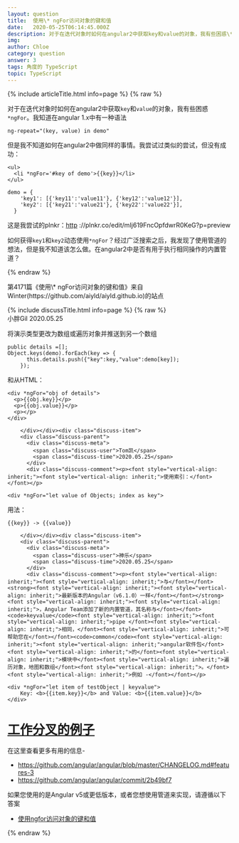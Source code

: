 ```yaml
---
layout: question
title:  使用\* ngFor访问对象的键和值
date:   2020-05-25T06:14:45.000Z
description: 对于在迭代对象时如何在angular2中获取key和value的对象，我有些困惑\*ngFor。我知道在angular 1.x中有一种语法ng-repe...
img: 
author: Chloe
category: question
answer: 3
tags: 角度的 TypeScript
topic: TypeScript
---
```

<div class="article-root">
  <div class="article">
    {% include articleTitle.html info=page %}
    {% raw %}
    <div class="article-content"><p><font style="vertical-align: inherit;"><font style="vertical-align: inherit;">对于在迭代</font><font style="vertical-align: inherit;">对象时如何在angular2中</font><font style="vertical-align: inherit;">获取</font></font><code>key</code><font style="vertical-align: inherit;"><font style="vertical-align: inherit;">和</font></font><code>value</code><font style="vertical-align: inherit;"><font style="vertical-align: inherit;">的对象，</font><font style="vertical-align: inherit;">我有些困惑</font></font><code>*ngFor</code><font style="vertical-align: inherit;"><font style="vertical-align: inherit;">。</font><font style="vertical-align: inherit;">我知道在angular 1.x中有一种语法</font></font></p>

<pre class="lang-js prettyprint prettyprinted" style=""><code><span class="pln">ng</span><span class="pun">-</span><span class="pln">repeat</span><span class="pun">=</span><span class="str">"(key, value) in demo"</span></code></pre>

<p><font style="vertical-align: inherit;"><font style="vertical-align: inherit;">但是我不知道如何在angular2中做同样的事情。</font><font style="vertical-align: inherit;">我尝试过类似的尝试，但没有成功：</font></font></p>

<pre class="lang-js prettyprint prettyprinted" style=""><code><span class="pun">&lt;</span><span class="pln">ul</span><span class="pun">&gt;</span><span class="pln">
  </span><span class="pun">&lt;</span><span class="pln">li </span><span class="pun">*</span><span class="pln">ngFor</span><span class="pun">=</span><span class="str">'#key of demo'</span><span class="pun">&gt;{{</span><span class="pln">key</span><span class="pun">}}&lt;/</span><span class="pln">li</span><span class="pun">&gt;</span><span class="pln">
</span><span class="pun">&lt;/</span><span class="pln">ul</span><span class="pun">&gt;</span><span class="pln">

demo </span><span class="pun">=</span><span class="pln"> </span><span class="pun">{</span><span class="pln">
    </span><span class="str">'key1'</span><span class="pun">:</span><span class="pln"> </span><span class="pun">[{</span><span class="str">'key11'</span><span class="pun">:</span><span class="str">'value11'</span><span class="pun">},</span><span class="pln"> </span><span class="pun">{</span><span class="str">'key12'</span><span class="pun">:</span><span class="str">'value12'</span><span class="pun">}],</span><span class="pln">
    </span><span class="str">'key2'</span><span class="pun">:</span><span class="pln"> </span><span class="pun">[{</span><span class="str">'key21'</span><span class="pun">:</span><span class="str">'value21'</span><span class="pun">},</span><span class="pln"> </span><span class="pun">{</span><span class="str">'key22'</span><span class="pun">:</span><span class="str">'value22'</span><span class="pun">}],</span><span class="pln">
  </span><span class="pun">}</span></code></pre>

<p><font style="vertical-align: inherit;"><font style="vertical-align: inherit;">这是我尝试的plnkr：</font><a href="http://plnkr.co/edit/mIj619FncOpfdwrR0KeG?p=preview" rel="noreferrer"><font style="vertical-align: inherit;">http</font></a><font style="vertical-align: inherit;"> ://plnkr.co/edit/mIj619FncOpfdwrR0KeG?p=preview
</font></font><a href="http://plnkr.co/edit/mIj619FncOpfdwrR0KeG?p=preview" rel="noreferrer"><font style="vertical-align: inherit;"></font></a></p>

<p><font style="vertical-align: inherit;"><font style="vertical-align: inherit;">如何获得</font></font><code>key1</code><font style="vertical-align: inherit;"><font style="vertical-align: inherit;">和</font></font><code>key2</code><font style="vertical-align: inherit;"><font style="vertical-align: inherit;">动态使用</font></font><code>*ngFor</code><font style="vertical-align: inherit;"><font style="vertical-align: inherit;">？</font><font style="vertical-align: inherit;">经过广泛搜索之后，我发现了使用管道的想法，但是我不知道该怎么做。</font><font style="vertical-align: inherit;">在angular2中是否有用于执行相同操作的内置管道？</font></font></p></div>
    {% endraw %}
  </div>
  <p class="winter_mark">第4171篇《使用\* ngFor访问对象的键和值》来自Winter(https://github.com/aiyld/aiyld.github.io)的站点</p>
  <div class="discuss-wrapper">
    {% include discussTitle.html info=page %}
    {% raw %}
    <div class="discuss-list">
    <div class="discuss-item">
        <div class="discuss-parent">
          <div class="discuss-meta">
            <span class="discuss-user">小胖Gil</span>
            <span class="discuss-time">2020.05.25</span>
          </div>
          <div class="discuss-comment"><p><font style="vertical-align: inherit;"><font style="vertical-align: inherit;">将演示类型更改为数组或遍历对象并推送到另一个数组</font></font></p>

<pre class="lang-js prettyprint prettyprinted" style=""><code><span class="kwd">public</span><span class="pln"> details </span><span class="pun">=[];</span><span class="pln">   
</span><span class="typ">Object</span><span class="pun">.</span><span class="pln">keys</span><span class="pun">(</span><span class="pln">demo</span><span class="pun">).</span><span class="pln">forEach</span><span class="pun">(</span><span class="pln">key </span><span class="pun">=&gt;</span><span class="pln"> </span><span class="pun">{</span><span class="pln">
      </span><span class="kwd">this</span><span class="pun">.</span><span class="pln">details</span><span class="pun">.</span><span class="pln">push</span><span class="pun">({</span><span class="str">"key"</span><span class="pun">:</span><span class="pln">key</span><span class="pun">,</span><span class="str">"value"</span><span class="pun">:</span><span class="pln">demo</span><span class="pun">[</span><span class="pln">key</span><span class="pun">]);</span><span class="pln">
    </span><span class="pun">});</span></code></pre>

<p><font style="vertical-align: inherit;"><font style="vertical-align: inherit;">和从HTML： </font></font></p>

<pre class="lang-js prettyprint prettyprinted" style=""><code><span class="pun">&lt;</span><span class="pln">div </span><span class="pun">*</span><span class="pln">ngFor</span><span class="pun">=</span><span class="str">"obj of details"</span><span class="pun">&gt;</span><span class="pln">
  </span><span class="pun">&lt;</span><span class="pln">p</span><span class="pun">&gt;{{</span><span class="pln">obj</span><span class="pun">.</span><span class="pln">key</span><span class="pun">}}&lt;/</span><span class="pln">p</span><span class="pun">&gt;</span><span class="pln">
  </span><span class="pun">&lt;</span><span class="pln">p</span><span class="pun">&gt;{{</span><span class="pln">obj</span><span class="pun">.</span><span class="pln">value</span><span class="pun">}}&lt;/</span><span class="pln">p</span><span class="pun">&gt;</span><span class="pln">
  </span><span class="pun">&lt;</span><span class="pln">p</span><span class="pun">&gt;&lt;/</span><span class="pln">p</span><span class="pun">&gt;</span><span class="pln">
</span><span class="pun">&lt;/</span><span class="pln">div</span><span class="pun">&gt;</span></code></pre></div>
        </div></div><div class="discuss-item">
        <div class="discuss-parent">
          <div class="discuss-meta">
            <span class="discuss-user">Tom凯</span>
            <span class="discuss-time">2020.05.25</span>
          </div>
          <div class="discuss-comment"><p><font style="vertical-align: inherit;"><font style="vertical-align: inherit;">使用索引：</font></font></p>

<pre class="lang-js prettyprint prettyprinted" style=""><code><span class="pun">&lt;</span><span class="pln">div </span><span class="pun">*</span><span class="pln">ngFor</span><span class="pun">=</span><span class="str">"let value of Objects; index as key"</span><span class="pun">&gt;</span></code></pre>

<p><font style="vertical-align: inherit;"><font style="vertical-align: inherit;">用法：</font></font></p>

<pre class="lang-js prettyprint prettyprinted" style=""><code><span class="pun">{{</span><span class="pln">key</span><span class="pun">}}</span><span class="pln"> </span><span class="pun">-&gt;</span><span class="pln"> </span><span class="pun">{{</span><span class="pln">value</span><span class="pun">}}</span></code></pre></div>
        </div></div><div class="discuss-item">
        <div class="discuss-parent">
          <div class="discuss-meta">
            <span class="discuss-user">神乐</span>
            <span class="discuss-time">2020.05.25</span>
          </div>
          <div class="discuss-comment"><p><font style="vertical-align: inherit;"><font style="vertical-align: inherit;">与</font></font><strong><font style="vertical-align: inherit;"><font style="vertical-align: inherit;">最新版本的Angular（v6.1.0）一样</font></font></strong><font style="vertical-align: inherit;"><font style="vertical-align: inherit;">，Angular Team添加了新的内置管道，其名称与</font></font><code>keyvalue</code><font style="vertical-align: inherit;"><font style="vertical-align: inherit;">pipe </font><font style="vertical-align: inherit;">相同，</font><font style="vertical-align: inherit;">可帮助您在</font></font><code>common</code><font style="vertical-align: inherit;"><font style="vertical-align: inherit;">angular软件包</font><font style="vertical-align: inherit;">的</font><font style="vertical-align: inherit;">模块中</font><font style="vertical-align: inherit;">遍历对象，地图和数组</font><font style="vertical-align: inherit;">。</font><font style="vertical-align: inherit;">例如 -</font></font></p>

<pre class="lang-html prettyprint prettyprinted" style=""><code><span class="tag">&lt;div</span><span class="pln"> *</span><span class="atn">ngFor</span><span class="pun">=</span><span class="atv">"let item of testObject | keyvalue"</span><span class="tag">&gt;</span><span class="pln">
    Key: </span><span class="tag">&lt;b&gt;</span><span class="pln">{{item.key}}</span><span class="tag">&lt;/b&gt;</span><span class="pln"> and Value: </span><span class="tag">&lt;b&gt;</span><span class="pln">{{item.value}}</span><span class="tag">&lt;/b&gt;</span><span class="pln">
</span><span class="tag">&lt;/div&gt;</span></code></pre>

<h1><a href="https://stackblitz.com/edit/angular6-keyvaluepipe-demo?file=src%2Fapp%2Fapp.component.ts" rel="noreferrer"><font style="vertical-align: inherit;"><font style="vertical-align: inherit;">工作分叉的例子</font></font></a></h1>

<p><font style="vertical-align: inherit;"><font style="vertical-align: inherit;">在这里查看更多有用的信息-</font></font></p>

<ul>
<li><a href="https://github.com/angular/angular/blob/master/CHANGELOG.md#features-3" rel="noreferrer"><font style="vertical-align: inherit;"><font style="vertical-align: inherit;">https://github.com/angular/angular/blob/master/CHANGELOG.md#features-3</font></font></a></li>
<li><a href="https://github.com/angular/angular/commit/2b49bf7" rel="noreferrer"><font style="vertical-align: inherit;"><font style="vertical-align: inherit;">https://github.com/angular/angular/commit/2b49bf7</font></font></a></li>
</ul>

<p><font style="vertical-align: inherit;"><font style="vertical-align: inherit;">如果您使用的是Angular v5或更低版本，或者您想使用管道来实现，请遵循以下答案</font></font></p>

<ul>
<li><a href="https://stackoverflow.com/a/35536052/5043867"><font style="vertical-align: inherit;"><font style="vertical-align: inherit;">使用ngfor访问对象的键和值</font></font></a> </li>
</ul></div>
        </div></div>
    </div>
    {% endraw %}
  </div>
<div>
